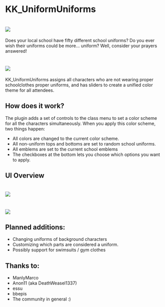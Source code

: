 # KK_UniformUniforms

# <img src= "https://raw.githubusercontent.com/cptgrey/KK_UniformUniforms/master/Assets/before.png">

Does your local school have fifty different school uniforms? Do you ever wish their uniforms could be more... uniform? Well, consider your prayers answered!

# <img src= "https://raw.githubusercontent.com/cptgrey/KK_UniformUniforms/master/Assets/after.png">


KK_UniformUniforms assigns all characters who are not wearing proper schoolclothes proper uniforms, and has sliders to create a unified color theme for all attendees. 

## How does it work?
The plugin adds a set of controls to the class menu to set a color scheme for all the characters simultaneously. When you apply this color scheme, two things happen:
- All colors are changed to the current color scheme.
- All non-uniform tops and bottoms are set to random school uniforms.
- All emblems are set to the current school emblems
- The checkboxes at the bottom lets you choose which options you want to apply.

## UI Overview
# <img src= "https://raw.githubusercontent.com/cptgrey/KK_UniformUniforms/master/Assets/menu.png">
# <img src= "https://raw.githubusercontent.com/cptgrey/KK_UniformUniforms/master/Assets/advanced_menu.png">

## Planned additions:
- Changing uniforms of background characters
- Customizing which parts are considered a uniform.
- Possibly support for swimsuits / gym clothes

## Thanks to:
- ManlyMarco
- Anon11 (aka DeathWeasel1337)
- essu
- bbepis
- The community in general :)
